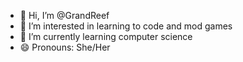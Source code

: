 - 👋 Hi, I’m @GrandReef
- 👀 I’m interested in learning to code and mod games
- 🌱 I’m currently learning computer science
- 😄 Pronouns: She/Her

<!---
GrandReef/GrandReef is a ✨ special ✨ repository because its `README.md` (this file) appears on your GitHub profile.
You can click the Preview link to take a look at your changes.
--->
